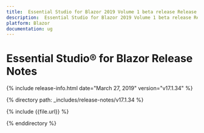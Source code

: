 ```yaml
---
title:  Essential Studio for Blazor 2019 Volume 1 beta release Release Notes  
description:  Essential Studio for Blazor 2019 Volume 1 beta release Release Notes  
platform: Blazor
documentation: ug
---
```


#  Essential Studio&reg; for Blazor  Release Notes  

{% include release-info.html date="March 27, 2019"  version="v17.1.34" %} 

{% directory path: _includes/release-notes/v17.1.34 %}

{% include {{file.url}} %}

{% enddirectory %}


